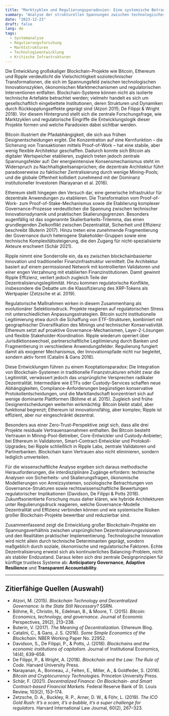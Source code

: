 ```yaml
---
title: "Marktzyklen und Regulierungsparadoxien: Eine systemische Betrachtung großer Blockchain-Projekte"
summary: "Analyse der strukturellen Spannungen zwischen technologischer Innovation, Marktdynamiken und regulatorischen Eingriffen im Blockchain-Sektor."
date: "2023-12-23"
draft: false
lang: de
tags:
  - Systemanalyse
  - Regulierungsforschung
  - Marktstrukturen
  - Technologieentwicklung
  - Kritische Infrastrukturen
---
```




Die Entwicklung großskaliger Blockchain-Projekte wie Bitcoin, Ethereum und Ripple verdeutlicht die Vielschichtigkeit soziotechnischer Transformationen, die sich im Spannungsfeld zwischen technologischen Innovationszyklen, ökonomischen Marktmechanismen und regulatorischen Interventionen entfalten. Blockchain-Systeme können nicht als isolierte technische Artefakte betrachtet werden; vielmehr handelt es sich um gesellschaftlich eingebettete Institutionen, deren Strukturen und Dynamiken durch Rückkopplungseffekte geprägt sind (Atzori 2015; De Filippi & Wright 2018). Vor diesem Hintergrund stellt sich die zentrale Forschungsfrage, wie Marktzyklen und regulatorische Eingriffe die Entwicklungslogik dieser Projekte formen und welche Paradoxien dabei sichtbar werden.

Bitcoin illustriert die Pfadabhängigkeit, die sich aus frühen Designentscheidungen ergibt. Die Konzentration auf eine Kernfunktion – die Sicherung von Transaktionen mittels Proof-of-Work – hat eine stabile, aber wenig flexible Architektur geschaffen. Dadurch konnte sich Bitcoin als digitaler Wertspeicher etablieren, zugleich treten jedoch zentrale Spannungsfelder auf: Der energieintensive Konsensmechanismus steht im Widerspruch zu Nachhaltigkeitsansprüchen; die dezentrale Architektur führt paradoxerweise zu faktischer Zentralisierung durch wenige Mining-Pools; und die globale Offenheit kollidiert zunehmend mit der Dominanz institutioneller Investoren (Narayanan et al. 2016).

Ethereum stellt hingegen den Versuch dar, eine generische Infrastruktur für dezentrale Anwendungen zu etablieren. Die Transformation vom Proof-of-Work- zum Proof-of-Stake-Mechanismus sowie die Etablierung komplexer Governance-Prozesse verdeutlichen die Spannung zwischen technischer Innovationsdynamik und praktischen Skalierungsgrenzen. Besonders augenfällig ist das sogenannte Skalierbarkeits-Trilemma, das einen grundlegenden Zielkonflikt zwischen Dezentralität, Sicherheit und Effizienz beschreibt (Buterin 2017). Hinzu treten eine zunehmende Fragmentierung der Governance durch heterogene Stakeholder-Gruppen sowie eine technische Komplexitätssteigerung, die den Zugang für nicht-spezialisierte Akteure erschwert (Schär 2021).

Ripple nimmt eine Sonderrolle ein, da es zwischen blockchainbasierter Innovation und traditioneller Finanzinfrastruktur vermittelt. Die Architektur basiert auf einem permissioned Network mit kontrollierten Validatoren und einer engen Verzahnung mit etablierten Finanzinstitutionen. Damit gewinnt Ripple Effizienz, verliert jedoch zugleich Teile der Dezentralisierungslegitimität. Hinzu kommen regulatorische Konflikte, insbesondere die Debatte um die Klassifizierung des XRP-Tokens als Wertpapier (Zetzsche et al. 2019).

Regulatorische Maßnahmen wirken in diesem Zusammenhang als evolutionärer Selektionsdruck. Projekte reagieren auf regulatorischen Stress mit unterschiedlichen Anpassungsstrategien. Bitcoin sucht institutionelle Legitimierung etwa durch die Schaffung von ETF-Strukturen, kombiniert mit geographischer Diversifikation des Minings und technischer Konservativität. Ethereum setzt auf proaktive Governance-Mechanismen, Layer-2-Lösungen und flexible Stakeholder-Koordination. Ripple wiederum operiert über Jurisdiktionswechsel, partnerschaftliche Legitimierung durch Banken und Fragmentierung in verschiedene Anwendungsfelder. Regulierung fungiert damit als exogener Mechanismus, der Innovationspfade nicht nur begleitet, sondern aktiv formt (Catalini & Gans 2016).

Diese Entwicklungen führen zu einem Kooptationsparadox: Die Integration von Blockchain-Systemen in traditionelle Finanzstrukturen erhöht zwar die Legitimität, verwässert jedoch das ursprüngliche Versprechen radikaler Dezentralität. Intermediäre wie ETFs oder Custody-Services schaffen neue Abhängigkeiten, Compliance-Anforderungen begünstigen konservative Protokollentscheidungen, und die Marktlandschaft konzentriert sich auf wenige dominante Plattformen (Böhme et al. 2015). Zugleich sind frühe Designentscheidungen weiterhin wirkmächtig: Bitcoin bleibt stabil, aber funktional begrenzt; Ethereum ist innovationsfähig, aber komplex; Ripple ist effizient, aber nur eingeschränkt dezentral.

Besonders aus einer Zero-Trust-Perspektive zeigt sich, dass alle drei Projekte residuale Vertrauensannahmen enthalten. Bei Bitcoin besteht Vertrauen in Mining-Pool-Betreiber, Core-Entwickler und Custody-Anbieter; bei Ethereum in Validatoren, Smart-Contract-Entwickler und Protokoll-Upgrades; bei Ripple schließlich in Ripple Labs, zentrale Validatoren und Partnerbanken. Blockchain kann Vertrauen also nicht eliminieren, sondern lediglich umverteilen.

Für die wissenschaftliche Analyse ergeben sich daraus methodische Herausforderungen, die interdisziplinäre Zugänge erfordern: technische Analysen von Sicherheits- und Skalierungsfragen, ökonomische Modellierungen von Anreizsystemen, soziologische Betrachtungen von Governance-Strukturen sowie rechtswissenschaftliche Bewertungen regulatorischer Implikationen (Davidson, De Filippi & Potts 2018). Zukunftsorientierte Forschung muss daher klären, wie hybride Architekturen unter Regulierungsdruck reagieren, welche Governance-Modelle Dezentralität und Effizienz verbinden können und wie systemische Risiken großer Blockchain-Projekte bewertbar und reduzierbar sind.

Zusammenfassend zeigt die Entwicklung großer Blockchain-Projekte ein Spannungsverhältnis zwischen ursprünglichen Dezentralisierungsvisionen und den Realitäten praktischer Implementierung. Technologische Innovation wird nicht allein durch technische Determinanten geprägt, sondern maßgeblich durch soziale, ökonomische und regulatorische Faktoren. Echte Dezentralisierung erweist sich als kontinuierliches Balancing-Problem, nicht als stabiler Endzustand. Daraus leiten sich drei zentrale Designprinzipien für künftige trustless Systeme ab: **Anticipatory Governance**, **Adaptive Resilience** und **Transparent Accountability**.

---

## Zitierfähige Quellen (Auswahl)

* Atzori, M. (2015). *Blockchain Technology and Decentralized Governance: Is the State Still Necessary?* SSRN.
* Böhme, R., Christin, N., Edelman, B., & Moore, T. (2015). *Bitcoin: Economics, technology, and governance.* Journal of Economic Perspectives, 29(2), 213–238.
* Buterin, V. (2017). *The Meaning of Decentralization.* Ethereum Blog.
* Catalini, C., & Gans, J. S. (2016). *Some Simple Economics of the Blockchain.* NBER Working Paper No. 22952.
* Davidson, S., De Filippi, P., & Potts, J. (2018). *Blockchains and the economic institutions of capitalism.* Journal of Institutional Economics, 14(4), 639–658.
* De Filippi, P., & Wright, A. (2018). *Blockchain and the Law: The Rule of Code.* Harvard University Press.
* Narayanan, A., Bonneau, J., Felten, E., Miller, A., & Goldfeder, S. (2016). *Bitcoin and Cryptocurrency Technologies.* Princeton University Press.
* Schär, F. (2021). *Decentralized Finance: On Blockchain- and Smart Contract-based Financial Markets.* Federal Reserve Bank of St. Louis Review, 103(2), 153–174.
* Zetzsche, D. A., Buckley, R. P., Arner, D. W., & Föhr, L. (2019). *The ICO Gold Rush: It’s a scam, it’s a bubble, it’s a super challenge for regulators.* Harvard International Law Journal, 60(2), 267–323.


